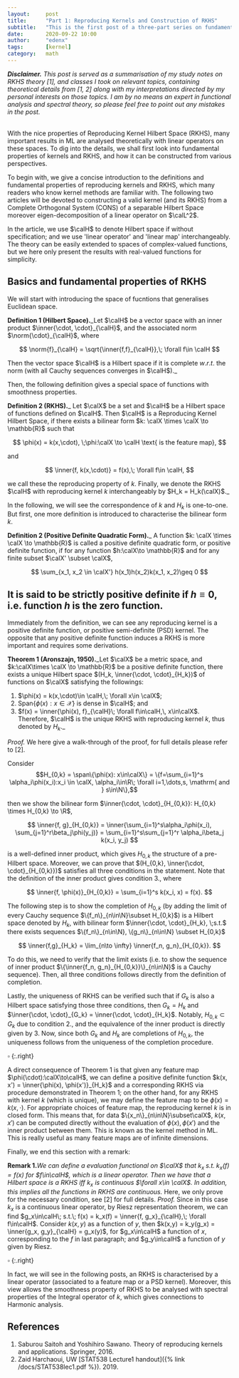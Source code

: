 ```yaml
---
layout:     post
title:      "Part 1: Reproducing Kernels and Construction of RKHS"
subtitle:   "This is the first post of a three-part series on fundamentals of RKHS, which mainly serves as a way to reorganise my understandings of RKHS (in Functional analysis) and kernel methods (in Machine learning) and try to connect the properties of RKHS to its applications in ML."
date:       2020-09-22 10:00
author:     "edenx"
tags: 		[kernel]
category:   math
---
```


_**Disclaimer.** This post is served as a summarisation of my study notes on RKHS theory [1], and classes I took on relevant topics, containing theoretical details from [1, 2] along with my interpretations directed by my personal interests on those topics. I am by no means an expert in functional analysis and spectral theory, so please feel free to point out any mistakes in the post._
<br/><br/>

With the nice properties of Reproducing Kernel Hilbert Space (RKHS), many important results in ML are analysed theoretically with linear operators on these spaces. To dig into the details, we shall first look into fundamental properties of kernels and RKHS, and how it can be constructed from various perspectives.

To begin with, we give a concise introduction to the definitions and fundamental properties of reproducing kernels and RKHS, which many readers who know kernel methods are familiar with. The following two articles will be devoted to constructing a valid kernel (and its RKHS) from a Complete Orthogonal System (CONS) of a separable Hilbert Space moreover eigen-decomposition of a linear operator on $\calL^2$. 

In the article, we use $\calH$ to denote Hilbert space if without specification; and we use 'linear operator' and 'linear map' interchangeably. The theory can be easily extended to spaces of complex-valued functions, but we here only present the results with real-valued functions for simplicity.

<h2 class="section-heading">Basics and fundamental properties of RKHS</h2>

We will start with introducing the space of fucntions that generalises Euclidean space.

**Definition 1 (Hilbert Space).**_Let $\calH$ be a vector space with an inner product $\inner{\cdot, \cdot}_{\calH}$, and the associated norm $\norm{\cdot}_{\calH}$, where

$$
\norm{f}_{\calH} = \sqrt{\inner{f,f}_{\calH}},\; \forall f\in \calH
$$

Then the vector space $\calH$ is a Hilbert space if it is complete $w.r.t.$ the norm (with all Cauchy sequences converges in $\calH$)._

Then, the following definition gives a special space of functions with smoothness properties.

**Definition 2 (RKHS).**_ Let $\calX$ be a set and $\calH$ be a Hilbert space of functions defined on $\calH$. Then $\calH$ is a Reproducing Kernel Hilbert Space, if there exists a bilinear form $k: \calX \times \calX \to \mathbb{R}$ such that 

$$
\phi(x) = k(x,\cdot), \;\phi:\calX \to \calH \text{ is the feature map},
$$

and 

$$
\inner{f, k(x,\cdot)} = f(x),\; \forall f\in \calH,
$$

we call these the reproducing property of $k$.
Finally, we denote the RKHS $\calH$ with reproducing kernel $k$ interchangeably by $H_k = H_k(\calX)$._

In the following, we will see the correspondence of $k$ and $H_k$ is one-to-one. But first, one more definition is introduced to characterise the bilinear form $k$.

**Definition 2 (Positive Definite Quadratic Form).**_ A function $k: \calX \times \calX \to \mathbb{R}$ is called a positive definite quadratic form, or positive definite function, if for any function $h:\calX\to \mathbb{R}$ and for any finite subset $\calX' \subset \calX$, 

$$
\sum_{x_1, x_2 \in \calX'} h(x_1)h(x_2)k(x_1, x_2)\geq 0
$$

It is said to be strictly positive definite if $h\equiv 0$, i.e. function $h$ is the zero function.
-

Immediately from the definition, we can see any reproducing kernel is a positive definite function, or positive semi-definite (PSD) kernel. The opposite that any positive definite function induces a RKHS is more important and requires some derivations. 

**Theorem 1 (Aronszajn, 1950).**_Let $\calX$ be a metric space, and $k:\calX\times \calX \to \mathbb{R}$ be a positive definite function, there exists a unique Hilbert space $(H_k, \inner{\cdot, \cdot}_{H_k})$ of functions on $\calX$ satisfying the followings:
1. $\phi(x) = k(x,\cdot)\in \calH,\; \forall x\in \calX$;
2. Span$\{\phi(x): x\in \mathcal{X}\}$ is dense in $\calH$; and
3. $f(x) = \inner{\phi(x), f}_{\calH}\; \forall f\in\calH,\, x\in\calX$.
Therefore, $\calH$ is the unique RKHS with reproducing kernel $k$, thus denoted by $H_k$._

_Proof._ We here give a walk-through of the proof, for full details please refer to [2].

Consider 
$$H_{0,k} = \span\{\phi(x): x\in\calX\} = \{f=\sum_{i=1}^s \alpha_i\phi(x_i):x_i \in \calX, \alpha_i\in\R\; \forall i=1,\dots,s, \mathrm{ and } s\in\N\},$$ 

then we show the bilinear form $\inner{\cdot, \cdot}_{H_{0,k}}: H_{0,k} \times H_{0,k} \to \R$,

$$
\inner{f, g}_{H_{0,k}} 
= \inner{\sum_{i=1}^s\alpha_i\phi(x_i), \sum_{j=1}^r\beta_j\phi(y_j)}
= \sum_{i=1}^s\sum_{j=1}^r \alpha_i\beta_j k(x_i, y_j)
$$

is a well-defined inner product, which gives $H_{0,k}$ the structure of a pre-Hilbert space. Moreover, we can prove that $(H_{0,k}, \inner{\cdot, \cdot}_{H_{0,k}})$ satisfies all three conditions in the statement. Note that the definition of the inner product gives condition 3., where 

$$
\inner{f, \phi(x)}_{H_{0,k}} = \sum_{i=1}^s k(x_i, x) = f(x).
$$

The following step is to show the completion of $H_{0,k}$ (by adding the limit of every Cauchy sequence $\{f_n\}_{n\in\N}\subset H_{0,k}$) is a Hilbert space denoted by $H_k$, with bilinear form $\inner{\cdot, \cdot}_{H_k}, \;s.t.$ there exists sequences $\{f_n\}_{n\in\N}, \{g_n\}_{n\in\N} \subset H_{0,k}$

$$
\inner{f,g}_{H_k} = \lim_{n\to \infty} \inner{f_n, g_n}_{H_{0,k}}.
$$

To do this, we need to verify that the limit exists (i.e. to show the sequence of inner product $\{\inner{f_n, g_n}_{H_{0,k}}\}_{n\in\N}$ is a Cauchy sequence). Then, all three conditions follows directly from the definition of completion.

Lastly, the uniqueness of RKHS can be verified such that if $G_k$ is also a Hilbert space satisfying those three conditions, then $G_k = H_k$ and $\inner{\cdot, \cdot}_{G_k} = \inner{\cdot, \cdot}_{H_k}$. Notably, $H_{0,k}\subset G_k$ due to condition 2., and the equivalence of the inner product is directly given by 3. Now, since both $G_k$ and $H_k$ are completions of $H_{0,k}$, the uniqueness follows from the uniqueness of the completion procedure.

$\square$
{:.right}

A direct consequence of Theorem 1 is that given any feature map $\phi(\cdot):\calX\to\calH$, we can define a positive definite function $k(x, x') = \inner{\phi(x), \phi(x')}_{H_k}$ and a corresponding RKHS via procedure demonstrated in Theorem 1; on the other hand, for any RKHS with kernel $k$ (which is unique), we may define the feature map to be $\phi(x) = k(x, \cdot)$. For appropriate choices of feature map, the reproducing kernel $k$ is in closed form. This means that, for data $\{x_n\}_{n\in\N}\subset\calX$, $k(x, x')$ can be computed directly without the evaluation of $\phi(x), \phi(x')$ and the inner product between them. This is known as the kernel method in ML. This is really useful as many feature maps are of infinite dimensions.

Finally, we end this section with a remark:

**Remark 1.**_We can define a evaluation functional on $\calX$ that $k_x\; s.t. \; k_x(f) = f(x)$ for $f\in\calH$, which is a linear operator. Then we have that a Hilbert space is a RKHS iff $k_x$ is continuous $\forall x\in \calX$. In addition, this implies all the functions in RKHS are continuous._
Here, we only prove for the necessary condition, see [2] for full details. 
_Proof._
Since in this case $k_x$ is a continuous linear operator, by Riesz representation theorem, we can find $g_x\in\calH\; s.t.\; f(x) = k_x(f) = \inner{f, g_x}_{\calH},\; \forall f\in\calH$. 
Consider $k(x,y)$ as a function of $y$, then $k(x,y) = k_y(g_x) = \inner{g_x, g_y}_{\calH} = g_x(y)$, for $g_x\in\calH$ a function of $x$, corresponding to the $f$ in last paragraph; and $g_y\in\calH$ a function of $y$ given by Riesz.

$\square$
{:.right}

In fact, we will see in the following posts, an RKHS is characterised by a linear operator (associated to a feature map or a PSD kernel). Moreover, this view allows the smoothness property of RKHS to be analysed with spectral properties of the Integral operator of $k$, which gives connections to Harmonic analysis.


<h2 class="section-heading">References</h2>

1. Saburou Saitoh and Yoshihiro Sawano. Theory of reproducing kernels and applications. Springer, 2016.
2. Zaid Harchaoui, UW [STAT538 Lecture1 handout]({% link /docs/STAT538lec1.pdf %}). 2019.

